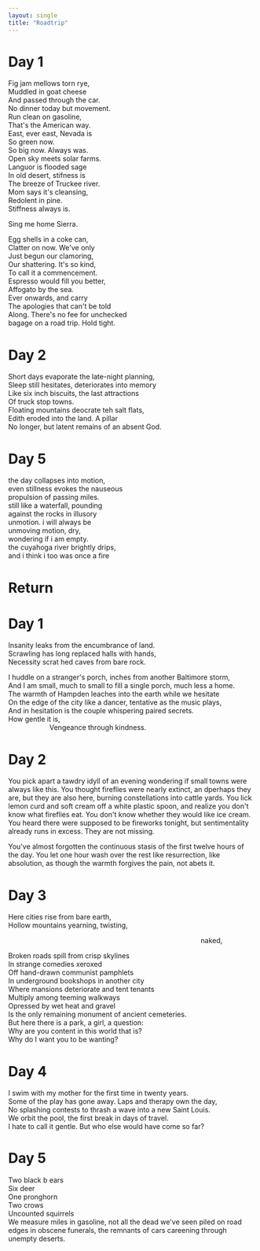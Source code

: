 ```yaml
---
layout: single
title: "Roadtrip"
---
```


# Day 1
Fig jam mellows torn rye,  
Muddled in goat cheese  
And passed through the car.  
No dinner today but movement.  
Run clean on gasoline,  
That's the American way.  
East, ever east, Nevada is  
So green now.  
So big now. Always was.  
Open sky meets solar farms.  
Languor is flooded sage  
In old desert, stifness is  
The breeze of Truckee river.  
Mom says it's cleansing,  
Redolent in pine.  
Stiffness always is.  

Sing me home Sierra.  

Egg shells in a coke can,  
Clatter on now. We've only  
Just begun our clamoring,  
Our shattering. It's so kind,  
To call it a commencement.  
Espresso would fill you better,  
Affogato by the sea.  
Ever onwards, and carry  
The apologies that can't be told  
Along. There's no fee for unchecked  
bagage on a road trip. Hold tight.  



# Day 2
Short days evaporate the late-night planning,  
Sleep still hesitates, deteriorates into memory  
Like six inch biscuits, the last attractions  
Of truck stop towns.  
Floating mountains deocrate teh salt flats,  
Edith eroded into the land. A pillar  
No longer, but latent remains of an absent God.  



# Day 5
the day collapses into motion,  
even stillness evokes the nauseous  
propulsion of passing miles.  
still like a waterfall, pounding  
against the rocks in illusory  
unmotion. i will always be  
unmoving motion, dry,  
wondering if i am empty.  
the cuyahoga river brightly drips,  
and i think i too was once a fire


# Return
# Day 1
Insanity leaks from the encumbrance of land.  
Scrawling has long replaced halls with hands,  
Necessity scrat hed caves from bare rock.  

I huddle on a stranger's porch, inches from another Baltimore storm,  
And I am small, much to small to fill a single porch, much less a home.  
The warmth of Hampden leaches into the earth while we hesitate  
On the edge of the city like a dancer, tentative as the music plays,  
And in hesitation is the couple whispering paired secrets.  
How gentle it is,  
      Vengeance through kindness.  

# Day 2
You pick apart a tawdry idyll of an evening wondering if small towns were always like this. You thought fireflies were nearly extinct, an dperhaps they are, but they are also here, burning constellations into cattle yards. You lick lemon curd and soft cream off a white plastic spoon, and realize you don't know what fireflies eat. You don't know whether they would like ice cream. You heard there were supposed to be fireworks tonight, but sentimentality already runs in excess. They are not missing. 

You've almost forgotten the continuous stasis of the first twelve hours of the day. You let one hour wash over the rest like resurrection, like absolution, as though the warmth forgives the pain, not abets it. 

# Day 3
Here cities rise from bare earth,  
Hollow mountains yearning, twisting, 

                            naked, 

Broken roads spill from crisp skylines  
In strange comedies xeroxed  
Off hand-drawn communist pamphlets  
In underground bookshops in another city  
Where mansions deteriorate and tent tenants  
Multiply among teeming walkways  
Opressed by wet heat and gravel  
Is the only remaining monument of ancient cemeteries.  
But here there is a park, a girl, a question:  
Why are you content in this world that is?  
Why do I want you to be wanting?  

# Day 4
I swim with my mother for the first time in twenty years.  
Some of the play has gone away. Laps and therapy own the day,  
No splashing contests to thrash a wave into a new Saint Louis.  
We orbit the pool, the first break in days of travel.  
I hate to call it gentle. But who else would have come so far?

# Day 5
Two black b ears  
Six deer  
One pronghorn  
Two crows  
Uncounted squirrels  
We measure miles in gasoline, not all the dead we've seen piled on road edges in obscene funerals, the remnants of cars careening through unempty deserts. 